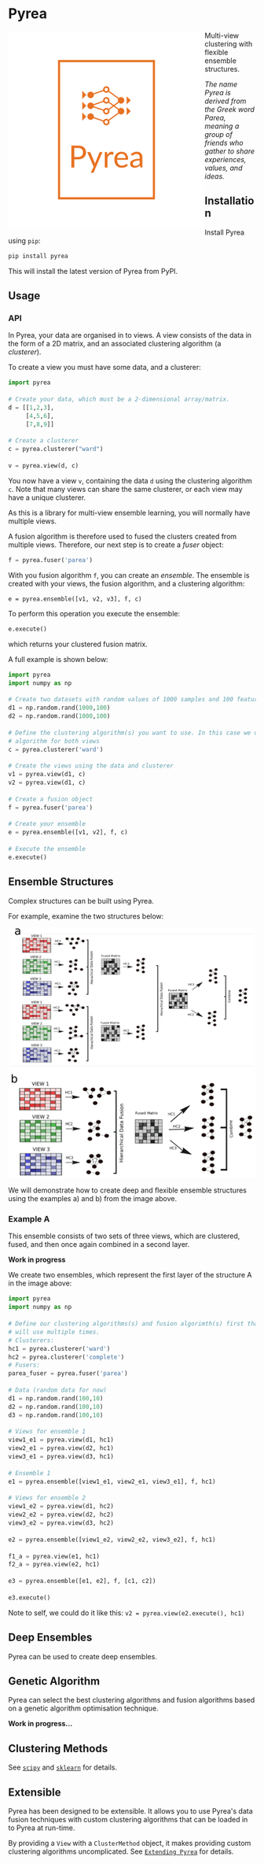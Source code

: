# Pyrea

<center>
<img src="https://raw.githubusercontent.com/mdbloice/AugmentorFiles/master/Pyrea/Pyrea-logos_transparent.png" width="400" align="left">
</center>

Multi-view clustering with flexible ensemble structures.

_The name Pyrea is derived from the Greek word Parea, meaning a group of friends who gather to share experiences, values, and ideas._

## Installation

Install Pyrea using `pip`:

```bash
pip install pyrea
```

This will install the latest version of Pyrea from PyPI.

## Usage

### API

In Pyrea, your data are organised in to views. A view consists of the data in the
form of a 2D matrix, and an associated clustering algorithm (a _clusterer_).

To create a view you must have some data, and a clusterer:

```python
import pyrea

# Create your data, which must be a 2-dimensional array/matrix.
d = [[1,2,3],
     [4,5,6],
     [7,8,9]]

# Create a clusterer
c = pyrea.clusterer("ward")

v = pyrea.view(d, c)
```

You now have a view `v`, containing the data `d` using the clustering algorithm
`c`. Note that many views can share the same clusterer, or each view may have a
unique clusterer.

As this is a library for multi-view ensemble learning, you will normally have
multiple views.

A fusion algorithm is therefore used to fused the clusters created from multiple
views. Therefore, our next step is to create a *fuser* object:

```python
f = pyrea.fuser('parea')
```

With you fusion algorithm `f`, you can create an *ensemble*. The ensemble is
created with your views, the fusion algorithm, and a clustering algorithm:

```pythom
e = pyrea.ensemble([v1, v2, v3], f, c)
```

To perform this operation you execute the ensemble:

```python
e.execute()
```

which returns your clustered fusion matrix.

A full example is shown below:

```python
import pyrea
import numpy as np

# Create two datasets with random values of 1000 samples and 100 features per sample.
d1 = np.random.rand(1000,100)
d2 = np.random.rand(1000,100)

# Define the clustering algorithm(s) you want to use. In this case we used the same
# algorithm for both views
c = pyrea.clusterer('ward')

# Create the views using the data and clusterer
v1 = pyrea.view(d1, c)
v2 = pyrea.view(d1, c)

# Create a fusion object
f = pyrea.fuser('parea')

# Create your ensemble
e = pyrea.ensemble([v1, v2], f, c)

# Execute the ensemble
e.execute()
```

## Ensemble Structures
Complex structures can be built using Pyrea.

For example, examine the two structures below:

![Ensemble Structures](https://raw.githubusercontent.com/mdbloice/AugmentorFiles/master/Pyrea/parea.png)

We will demonstrate how to create deep and flexible ensemble structures using the examples  a) and b) from the image above.

### Example A
This ensemble consists of two sets of three views, which are clustered, fused, and then once again combined in a second layer.

**Work in progress**

We create two ensembles, which represent the first layer of the structure A in the image above:

```python
import pyrea
import numpy as np

# Define our clustering algorithms(s) and fusion algorimth(s) first that we
# will use multiple times.
# Clusterers:
hc1 = pyrea.clusterer('ward')
hc2 = pyrea.clusterer('complete')
# Fusers:
parea_fuser = pyrea.fuser('parea')

# Data (random data for now)
d1 = np.random.rand(100,10)
d2 = np.random.rand(100,10)
d3 = np.random.rand(100,10)

# Views for ensemble 1
view1_e1 = pyrea.view(d1, hc1)
view2_e1 = pyrea.view(d2, hc1)
view3_e1 = pyrea.view(d3, hc1)

# Ensemble 1
e1 = pyrea.ensemble([view1_e1, view2_e1, view3_e1], f, hc1)

# Views for ensemble 2
view1_e2 = pyrea.view(d1, hc2)
view2_e2 = pyrea.view(d2, hc2)
view3_e2 = pyrea.view(d3, hc2)

e2 = pyrea.ensemble([view1_e2, view2_e2, view3_e2], f, hc1)

f1_a = pyrea.view(e1, hc1)
f2_a = pyrea.view(e2, hc1)

e3 = pyrea.ensemble([e1, e2], f, [c1, c2])

e3.execute()
```

Note to self, we could do it like this: `v2 = pyrea.view(e2.execute(), hc1)`

## Deep Ensembles
Pyrea can be used to create deep ensembles.

## Genetic Algorithm
Pyrea can select the best clustering algorithms and fusion algorithms based on a genetic algorithm optimisation technique.

**Work in progress...**

## Clustering Methods

See [`scipy`](https://docs.scipy.org/doc/scipy/reference/cluster.html) and [`sklearn`](https://scikit-learn.org/stable/modules/clustering.html) for details.

## Extensible

Pyrea has been designed to be extensible. It allows you to use Pyrea's data fusion techniques with custom clustering algorithms that can be loaded in to Pyrea at run-time.

By providing a `View` with a `ClusterMethod` object, it makes providing custom clustering algorithms uncomplicated. See [`Extending Pyrea`](https://pyrea.readthedocs.org/pyrea/extending.html#custom-clustering-algorithms) for details.
